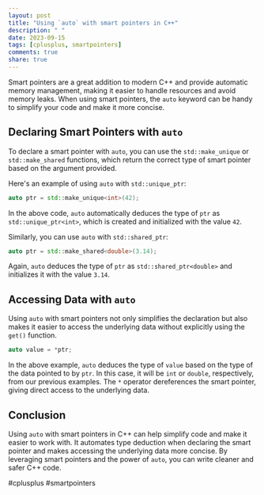 ```yaml
---
layout: post
title: "Using `auto` with smart pointers in C++"
description: " "
date: 2023-09-15
tags: [cplusplus, smartpointers]
comments: true
share: true
---
```


Smart pointers are a great addition to modern C++ and provide automatic memory management, making it easier to handle resources and avoid memory leaks. When using smart pointers, the `auto` keyword can be handy to simplify your code and make it more concise.

## Declaring Smart Pointers with `auto`

To declare a smart pointer with `auto`, you can use the `std::make_unique` or `std::make_shared` functions, which return the correct type of smart pointer based on the argument provided.

Here's an example of using `auto` with `std::unique_ptr`:

```cpp
auto ptr = std::make_unique<int>(42);
```

In the above code, `auto` automatically deduces the type of `ptr` as `std::unique_ptr<int>`, which is created and initialized with the value `42`.

Similarly, you can use `auto` with `std::shared_ptr`:

```cpp
auto ptr = std::make_shared<double>(3.14);
```

Again, `auto` deduces the type of `ptr` as `std::shared_ptr<double>` and initializes it with the value `3.14`.

## Accessing Data with `auto`

Using `auto` with smart pointers not only simplifies the declaration but also makes it easier to access the underlying data without explicitly using the `get()` function.

```cpp
auto value = *ptr;
```

In the above example, `auto` deduces the type of `value` based on the type of the data pointed to by `ptr`. In this case, it will be `int` or `double`, respectively, from our previous examples. The `*` operator dereferences the smart pointer, giving direct access to the underlying data.

## Conclusion

Using `auto` with smart pointers in C++ can help simplify code and make it easier to work with. It automates type deduction when declaring the smart pointer and makes accessing the underlying data more concise. By leveraging smart pointers and the power of `auto`, you can write cleaner and safer C++ code.

#cplusplus #smartpointers